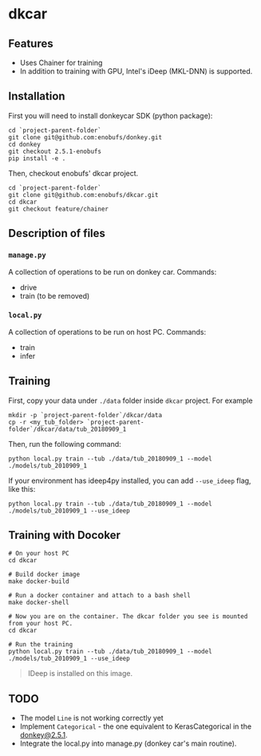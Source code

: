 # dkcar

## Features
* Uses Chainer for training
* In addition to training with GPU, Intel's iDeep (MKL-DNN) is supported.

## Installation
First you will need to install donkeycar SDK (python package):
```
cd `project-parent-folder`
git clone git@github.com:enobufs/donkey.git
cd donkey
git checkout 2.5.1-enobufs
pip install -e .
```

Then, checkout enobufs' dkcar project.
```
cd `project-parent-folder`
git clone git@github.com:enobufs/dkcar.git
cd dkcar
git checkout feature/chainer
```

## Description of files
### `manage.py`
A collection of operations to be run on donkey car.
Commands:
* drive
* train (to be removed)


### `local.py`
A collection of operations to be run on host PC. 
Commands:
* train
* infer


## Training

First, copy your data under `./data` folder inside `dkcar` project. For example
```
mkdir -p `project-parent-folder`/dkcar/data
cp -r <my_tub_folder> `project-parent-folder`/dkcar/data/tub_20180909_1
```

Then, run the following command:
```
python local.py train --tub ./data/tub_20180909_1 --model ./models/tub_2010909_1
```

If your environment has ideep4py installed, you can add `--use_ideep` flag, like this:
```
python local.py train --tub ./data/tub_20180909_1 --model ./models/tub_2010909_1 --use_ideep
```

## Training with Docoker
```
# On your host PC
cd dkcar

# Build docker image
make docker-build

# Run a docker container and attach to a bash shell
make docker-shell

# Now you are on the container. The dkcar folder you see is mounted from your host PC.
cd dkcar

# Run the training
python local.py train --tub ./data/tub_20180909_1 --model ./models/tub_2010909_1 --use_ideep
```
> IDeep is installed on this image.

## TODO
* The model `Line` is not working correctly yet
* Implement `Categorical` - the one equivalent to KerasCategorical in the donkey@2.5.1.
* Integrate the local.py into manage.py (donkey car's main routine).

